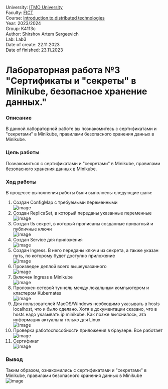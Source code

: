 University: [ITMO University](https://itmo.ru/ru/) <br>
Faculty: [FICT](https://fict.itmo.ru) <br>
Course: [Introduction to distributed technologies](https://github.com/itmo-ict-faculty/introduction-to-distributed-technologies) <br>
Year: 2023/2024 <br>
Group: K4113c <br>
Author: Shirshov Artem Sergeevich <br>
Lab: Lab3 <br>
Date of create: 22.11.2023 <br>
Date of finished: 23.11.2023 <br>

# Лабораторная работа №3 "Сертификаты и "секреты" в Minikube, безопасное хранение данных."
### Описание
В данной лабораторной работе вы познакомитесь с сертификатами и "секретами" в Minikube, правилами безопасного хранения данных в Minikube.

### Цель работы
Познакомиться с сертификатами и "секретами" в Minikube, правилами безопасного хранения данных в Minikube.

### Ход работы
В процессе выполнения работы были выполнены следующие шаги:
1. Создан ConfigMap с требуемыми переменными <br>
![image](images/picture1.png)
2. Создан ReplicaSet, в который переданы указанные переменные <br>
![image](images/picture2.png)
3. Создан tls секрет, в который прописаны созданные приватный и публичные ключи <br>
![image](images/picture3.png)
4. Создан Service для приложения <br>
![image](images/picture4.png)
5. Создан Ingress. В него переданы ключи из секрета, а также указан путь, по которому будет доступно приложение <br>
![image](images/picture5.png)
6. Произведен деплой всего вышеуказанного <br>
![image](images/picture6.png)
7. Включен Ingress в Minikube <br>
![image](images/picture7.png)
8. Проложен сетевой туннель между локальным компьютером и кластером Kubernates <br>
![image](images/picture8.png)
9. Для пользователей MacOS/Windows необходимо указывать в hosts localhost, что и было сделано. Хотя в документации сказано, что в hosts надо указывать ip minikube. Как позже выяснилось, эта информация актуальна только для Linux <br>
![image](images/picture9.png)
10. Проверка работоспособности приложения в браузере. Все работает <br>
![image](images/picture10.png)
11. Сертификат <br>
![image](images/picture11.png)

### Вывод
Таким образом, ознакомились с сертификатами и "секретами" в Minikube, правилами безопасного хранения данных в Minikube <br>
![image](images/picture12.png)